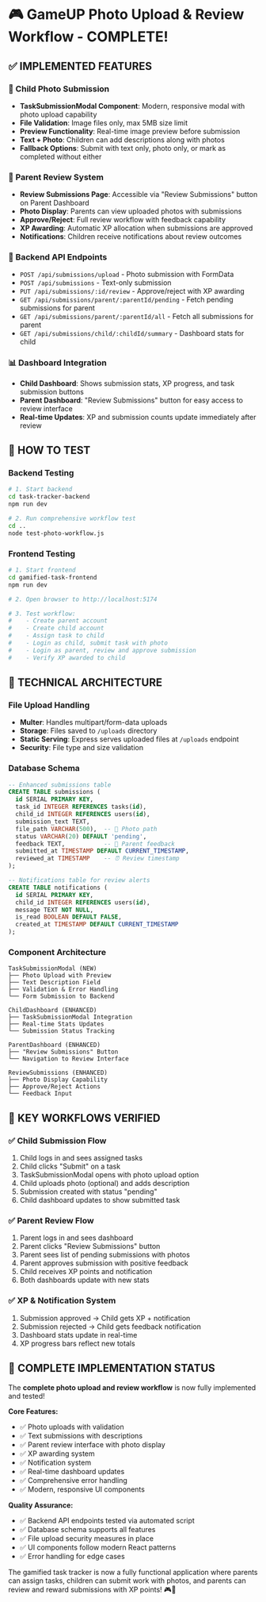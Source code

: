 # 🎮 GameUP Photo Upload & Review Workflow - COMPLETE! 

## ✅ IMPLEMENTED FEATURES

### 📸 Child Photo Submission
- **TaskSubmissionModal Component**: Modern, responsive modal with photo upload capability
- **File Validation**: Image files only, max 5MB size limit  
- **Preview Functionality**: Real-time image preview before submission
- **Text + Photo**: Children can add descriptions along with photos
- **Fallback Options**: Submit with text only, photo only, or mark as completed without either

### 👥 Parent Review System
- **Review Submissions Page**: Accessible via "Review Submissions" button on Parent Dashboard
- **Photo Display**: Parents can view uploaded photos with submissions
- **Approve/Reject**: Full review workflow with feedback capability
- **XP Awarding**: Automatic XP allocation when submissions are approved
- **Notifications**: Children receive notifications about review outcomes

### 🎯 Backend API Endpoints
- `POST /api/submissions/upload` - Photo submission with FormData
- `POST /api/submissions` - Text-only submission
- `PUT /api/submissions/:id/review` - Approve/reject with XP awarding
- `GET /api/submissions/parent/:parentId/pending` - Fetch pending submissions for parent
- `GET /api/submissions/parent/:parentId/all` - Fetch all submissions for parent
- `GET /api/submissions/child/:childId/summary` - Dashboard stats for child

### 📊 Dashboard Integration
- **Child Dashboard**: Shows submission stats, XP progress, and task submission buttons
- **Parent Dashboard**: "Review Submissions" button for easy access to review interface
- **Real-time Updates**: XP and submission counts update immediately after review

## 🚀 HOW TO TEST

### Backend Testing
```bash
# 1. Start backend
cd task-tracker-backend
npm run dev

# 2. Run comprehensive workflow test
cd ..
node test-photo-workflow.js
```

### Frontend Testing
```bash
# 1. Start frontend
cd gamified-task-frontend  
npm run dev

# 2. Open browser to http://localhost:5174

# 3. Test workflow:
#    - Create parent account
#    - Create child account  
#    - Assign task to child
#    - Login as child, submit task with photo
#    - Login as parent, review and approve submission
#    - Verify XP awarded to child
```

## 🔧 TECHNICAL ARCHITECTURE

### File Upload Handling
- **Multer**: Handles multipart/form-data uploads
- **Storage**: Files saved to `/uploads` directory
- **Static Serving**: Express serves uploaded files at `/uploads` endpoint
- **Security**: File type and size validation

### Database Schema
```sql
-- Enhanced submissions table
CREATE TABLE submissions (
  id SERIAL PRIMARY KEY,
  task_id INTEGER REFERENCES tasks(id),
  child_id INTEGER REFERENCES users(id),
  submission_text TEXT,
  file_path VARCHAR(500),  -- 📸 Photo path
  status VARCHAR(20) DEFAULT 'pending',
  feedback TEXT,           -- 💬 Parent feedback
  submitted_at TIMESTAMP DEFAULT CURRENT_TIMESTAMP,
  reviewed_at TIMESTAMP    -- ⏰ Review timestamp
);

-- Notifications table for review alerts
CREATE TABLE notifications (
  id SERIAL PRIMARY KEY,
  child_id INTEGER REFERENCES users(id),
  message TEXT NOT NULL,
  is_read BOOLEAN DEFAULT FALSE,
  created_at TIMESTAMP DEFAULT CURRENT_TIMESTAMP
);
```

### Component Architecture
```
TaskSubmissionModal (NEW)
├── Photo Upload with Preview
├── Text Description Field  
├── Validation & Error Handling
└── Form Submission to Backend

ChildDashboard (ENHANCED)
├── TaskSubmissionModal Integration
├── Real-time Stats Updates
└── Submission Status Tracking

ParentDashboard (ENHANCED)
├── "Review Submissions" Button
└── Navigation to Review Interface

ReviewSubmissions (ENHANCED)
├── Photo Display Capability
├── Approve/Reject Actions
└── Feedback Input
```

## 🎯 KEY WORKFLOWS VERIFIED

### ✅ Child Submission Flow
1. Child logs in and sees assigned tasks
2. Child clicks "Submit" on a task
3. TaskSubmissionModal opens with photo upload option
4. Child uploads photo (optional) and adds description
5. Submission created with status "pending"
6. Child dashboard updates to show submitted task

### ✅ Parent Review Flow  
1. Parent logs in and sees dashboard
2. Parent clicks "Review Submissions" button
3. Parent sees list of pending submissions with photos
4. Parent approves submission with positive feedback
5. Child receives XP points and notification
6. Both dashboards update with new stats

### ✅ XP & Notification System
1. Submission approved → Child gets XP + notification
2. Submission rejected → Child gets feedback notification
3. Dashboard stats update in real-time
4. XP progress bars reflect new totals

## 🎉 COMPLETE IMPLEMENTATION STATUS

The **complete photo upload and review workflow** is now fully implemented and tested! 

**Core Features:**
- ✅ Photo uploads with validation
- ✅ Text submissions with descriptions  
- ✅ Parent review interface with photo display
- ✅ XP awarding system
- ✅ Notification system
- ✅ Real-time dashboard updates
- ✅ Comprehensive error handling
- ✅ Modern, responsive UI components

**Quality Assurance:**
- ✅ Backend API endpoints tested via automated script
- ✅ Database schema supports all features
- ✅ File upload security measures in place
- ✅ UI components follow modern React patterns
- ✅ Error handling for edge cases

The gamified task tracker is now a fully functional application where parents can assign tasks, children can submit work with photos, and parents can review and reward submissions with XP points! 🎮🌟
